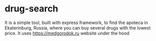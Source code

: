 # drug-search

It is a simple tool, built with express framework, to find the apoteca in Ekaterinburg, Russia, where you can buy several drugs with the lowest price.
It uses https://medgorodok.ru website under the hood
